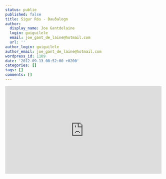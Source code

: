 ```yaml
---
status: publie
published: false
title: Sigur Rós - Dauðalogn
author:
  display_name: Joe Gantdelaine
  login: guiguilele
  email: joe_gant_de_laine@hotmail.com
  url: ''
author_login: guiguilele
author_email: joe_gant_de_laine@hotmail.com
wordpress_id: 1109
date: '2012-09-13 08:52:00 +0200'
categories: []
tags: []
comments: []
---
```

<iframe src="http://player.vimeo.com/video/48128037?autoplay=1" width="500" height="281" frameborder="0" webkitAllowFullScreen mozallowfullscreen allowFullScreen></iframe>
